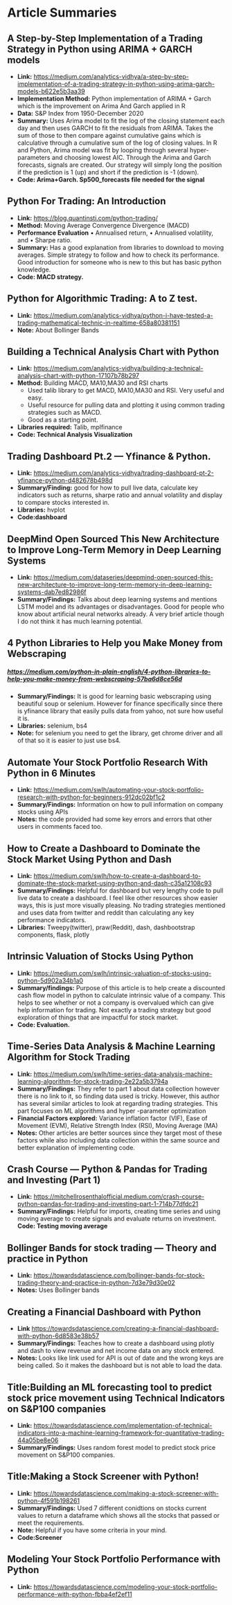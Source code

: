 # Article Summaries 


## A Step-by-Step Implementation of a Trading Strategy in Python using ARIMA + GARCH models 

* **Link:** https://medium.com/analytics-vidhya/a-step-by-step-implementation-of-a-trading-strategy-in-python-using-arima-garch-models-b622e5b3aa39 
* **Implementation Method:** Python implementation of ARIMA + Garch which is the improvement on Arima And Garch applied in R
* **Data:** S&P Index from 1950-December 2020
* **Summary:** Uses Arima model to fit the log of the closing statement each day and then uses GARCH to fit the residuals from ARIMA. Takes the sum of those to then compare against cumulative gains which is calculative through a cumulative sum of the log of closing values. 
In R and Python, Arima model was fit by looping through several hyper-parameters and choosing lowest AIC. Through the Arima and Garch forecasts, signals are created. Our strategy will simply long the position if the prediction is 1 (up) and short if the prediction is -1 (down). 
* **Code: Arima+Garch. Sp500_forecasts file needed for the signal**

<h2>

## Python For Trading: An Introduction

* **Link:** https://blog.quantinsti.com/python-trading/
* **Method:** Moving Average Convergence Divergence (MACD)
* **Performance Evaluation**
•	Annualised return,
•	Annualised volatility, and
•	Sharpe ratio.
* **Summary:** Has a good explanation from libraries to download to moving averages. Simple strategy to follow and how to check its performance. Good introduction for someone who is new to this but has basic python knowledge. 
* **Code: MACD strategy.**

<h2>



## Python for Algorithmic Trading: A to Z test.
* **Link:** https://medium.com/analytics-vidhya/python-i-have-tested-a-trading-mathematical-technic-in-realtime-658a80381151
* **Note:** About Bollinger Bands 

<h2> 
  


## Building a Technical Analysis Chart with Python
* **Link:** https://medium.com/analytics-vidhya/building-a-technical-analysis-chart-with-python-17107b78b297
* **Method:** Building MACD, MA10,MA30 and RSI charts
  *	Used talib library to get MACD, MA10,MA30 and RSI. Very useful and easy. 
  *	Useful resource for pulling data and plotting it using common trading strategies such as MACD. 
  *	Good as a starting point. 
* **Libraries required:** Talib, mplfinance 
* **Code: Technical Analysis Visualization**
<h2>
  


## Trading Dashboard Pt.2 — Yfinance & Python.
* **Link:** https://medium.com/analytics-vidhya/trading-dashboard-pt-2-yfinance-python-d482678b498d
* **Summary/Finding:** good for how to pull live data, calculate key indicators such as returns, sharpe ratio and annual volatility and display to compare stocks interested in. 
* **Libraries:** hvplot
* **Code:dashboard**
<h2>



## DeepMind Open Sourced This New Architecture to Improve Long-Term Memory in Deep Learning Systems
* **Link:** https://medium.com/dataseries/deepmind-open-sourced-this-new-architecture-to-improve-long-term-memory-in-deep-learning-systems-dab7ed82986f
* **Summary/Findings:** Talks about deep learning systems and mentions LSTM model and its advantages or disadvantages. Good for people who know about artificial neural networks already. A very brief article though I do not think it has much learning potential.
<h2>
  


## 4 Python Libraries to Help you Make Money from Webscraping
##### https://medium.com/python-in-plain-english/4-python-libraries-to-help-you-make-money-from-webscraping-57ba6d8ce56d
* **Summary/Findings:** It is good for learning basic webscraping using beautiful soup or selenium. However for finance specifically since there is yfinance library that easily pulls data from yahoo, not sure how useful it is. 
* **Libraries:** selenium, bs4
* **Note:** for selenium you need to get the library, get chrome driver and all of that so it is easier to just use bs4. 
<h4>
<h2> 
  

## Automate Your Stock Portfolio Research With Python in 6 Minutes
* **Link:** https://medium.com/swlh/automating-your-stock-portfolio-research-with-python-for-beginners-912dc02bf1c2
* **Summary/Findings:** Information on how to pull information on company stocks using APIs
* **Notes:** the code provided had some key errors and errors that other users in comments faced too. 
<h2>
  
## How to Create a Dashboard to Dominate the Stock Market Using Python and Dash
* **Link:** https://medium.com/swlh/how-to-create-a-dashboard-to-dominate-the-stock-market-using-python-and-dash-c35a12108c93
* **Summary/Findings:** Helpful for dashboard but very lengthy code to pull live data to create a dashboard. I feel like other resources show easier ways, this is just more visually pleasing. No trading strategies mentioned and uses data from twitter and reddit than calculating any key performance indicators. 
* **Libraries:** Tweepy(twitter), praw(Reddit), dash, dashbootstrap components, flask, plotly
<h2>



## Intrinsic Valuation of Stocks Using Python
* **Link:** https://medium.com/swlh/intrinsic-valuation-of-stocks-using-python-5d902a34b1a0
* **Summary/findings:** Purpose of this article is to help create a discounted cash flow model in python to calculate intrinsic value of a company. This helps to see whether or not a company is overvalued which can give help information for trading. Not exactly a trading strategy but good exploration of things that are impactful for stock market. 
* **Code: Evaluation.**
<h2>



## Time-Series Data Analysis & Machine Learning Algorithm for Stock Trading
* **Link:** https://medium.com/swlh/time-series-data-analysis-machine-learning-algorithm-for-stock-trading-2e22a5b3794a
* **Summary/Findings:** They refer to part 1 about data collection however there is no link to it, so finding data used is tricky. However, this author has several similar articles to look at regarding trading strategies. This part focuses on ML algorithms and hyper -parameter optimization
* **Financial Factors explored:** Variance inflation factor (VIF), Ease of Movement (EVM), Relative Strength Index (RSI), Moving Average (MA)
* **Notes:** Other articles are better sources since they target most of these factors while also including data collection within the same source and better explanation of implementing code. 
<h2>
  

## Crash Course — Python & Pandas for Trading and Investing (Part 1)
* **Link:** https://mitchellrosenthalofficial.medium.com/crash-course-python-pandas-for-trading-and-investing-part-1-714b77dfdc21
* **Summary/Findings:** Helpful for imports, creating time series and using moving average to create signals and evaluate returns on investment. 
**Code: Testing moving average** 
<h2>

## Bollinger Bands for stock trading — Theory and practice in Python
* **Link:** https://towardsdatascience.com/bollinger-bands-for-stock-trading-theory-and-practice-in-python-7d3e79d30e02
* **Notes:** Uses Bollinger bands
<h2>

## Creating a Financial Dashboard with Python
* **Link**  https://towardsdatascience.com/creating-a-financial-dashboard-with-python-6d8583e38b57
* **Summary/Findings:** Teaches how to create a dashboard using plotly and dash to view revenue and net income data on any stock entered. 
* **Notes:** Looks like link used for API is out of date and the wrong keys are being called. So it makes the dashboard but is not able to load the data. 
<h2>


## Title:Building an ML forecasting tool to predict stock price movement using Technical Indicators on S&P100 companies
* **Link:** https://towardsdatascience.com/implementation-of-technical-indicators-into-a-machine-learning-framework-for-quantitative-trading-44a05be8e06
* **Summary/Findings:** Uses random forest model to predict stock price movement on S&P100 companies.
<h2>

## Title:Making a Stock Screener with Python!
* **Link:** https://towardsdatascience.com/making-a-stock-screener-with-python-4f591b198261
* **Summary/Findings:** Used 7 different conidtions on stocks current values to return a dataframe which shows all the stocks that passed or meet the requirements. 
* **Note:** Helpful if you have some criteria in your mind. 
* **Code:Screener**
<h2>

## Modeling Your Stock Portfolio Performance with Python
* **Link:** https://towardsdatascience.com/modeling-your-stock-portfolio-performance-with-python-fbba4ef2ef11
<h2>


<h1> 




